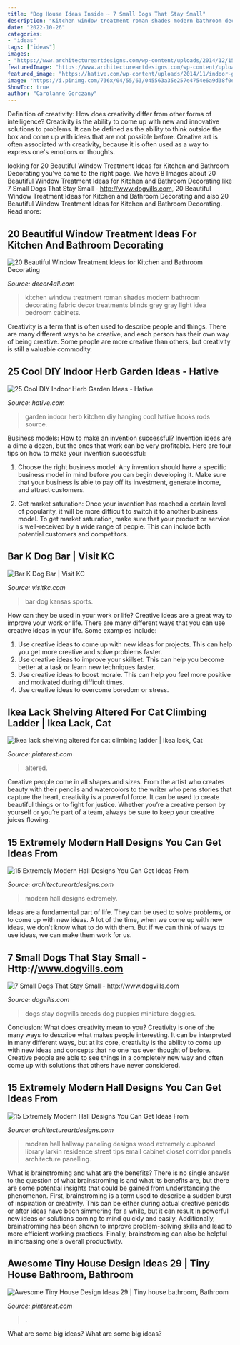 ```yaml
---
title: "Dog House Ideas Inside ~ 7 Small Dogs That Stay Small"
description: "Kitchen window treatment roman shades modern bathroom decorating fabric decor treatments blinds grey gray light idea bedroom cabinets"
date: "2022-10-26"
categories:
- "ideas"
tags: ["ideas"]
images:
- "https://www.architectureartdesigns.com/wp-content/uploads/2014/12/15-Extremely-Modern-Hall-Designs-You-Can-Get-Ideas-From-8-630x840.jpg"
featuredImage: "https://www.architectureartdesigns.com/wp-content/uploads/2014/12/15-Extremely-Modern-Hall-Designs-You-Can-Get-Ideas-From-5-630x840.jpg"
featured_image: "https://hative.com/wp-content/uploads/2014/11/indoor-garden/2-hanging-kitchen-garden.jpg"
image: "https://i.pinimg.com/736x/04/55/63/045563a35e257e4754e6a9d38f0ec778.jpg"
ShowToc: true
author: "Carolanne Gorczany"
---
```



Definition of creativity: How does creativity differ from other forms of intelligence?
Creativity is the ability to come up with new and innovative solutions to problems. It can be defined as the ability to think outside the box and come up with ideas that are not possible before. Creative art is often associated with creativity, because it is often used as a way to express one's emotions or thoughts.

	

		
looking for 20 Beautiful Window Treatment Ideas for Kitchen and Bathroom Decorating you've came to the right page. We have 8 Images about 20 Beautiful Window Treatment Ideas for Kitchen and Bathroom Decorating like 7 Small Dogs That Stay Small - http://www.dogvills.com, 20 Beautiful Window Treatment Ideas for Kitchen and Bathroom Decorating and also 20 Beautiful Window Treatment Ideas for Kitchen and Bathroom Decorating. Read more:
		
    
## 20 Beautiful Window Treatment Ideas For Kitchen And Bathroom Decorating

<img loading=lazy src="http://www.decor4all.com/wp-content/uploads/2015/07/modern-kitchen-decor-roman-shades-window-treatment-ideas-7.jpg" onerror="this.onerror=null;this.src='https://tse3.mm.bing.net/th?id=OIP.Vw0JFy0Sa__ciFjNRouHyQAAAA&amp;pid=15.1';" alt="20 Beautiful Window Treatment Ideas for Kitchen and Bathroom Decorating">

_Source: decor4all.com_

>kitchen window treatment roman shades modern bathroom decorating fabric decor treatments blinds grey gray light idea bedroom cabinets. 

	

Creativity is a term that is often used to describe people and things. There are many different ways to be creative, and each person has their own way of being creative. Some people are more creative than others, but creativity is still a valuable commodity.

    
## 25 Cool DIY Indoor Herb Garden Ideas - Hative

<img loading=lazy src="https://hative.com/wp-content/uploads/2014/11/indoor-garden/2-hanging-kitchen-garden.jpg" onerror="this.onerror=null;this.src='https://tse1.mm.bing.net/th?id=OIP.jrCYtoPuTKVTvYAgLoIyuQHaKF&amp;pid=15.1';" alt="25 Cool DIY Indoor Herb Garden Ideas - Hative">

_Source: hative.com_

>garden indoor herb kitchen diy hanging cool hative hooks rods source. 

	

Business models: How to make an invention successful?
Invention ideas are a dime a dozen, but the ones that work can be very profitable. Here are four tips on how to make your invention successful:
1. Choose the right business model: Any invention should have a specific business model in mind before you can begin developing it. Make sure that your business is able to pay off its investment, generate income, and attract customers.

2. Get market saturation: Once your invention has reached a certain level of popularity, it will be more difficult to switch it to another business model. To get market saturation, make sure that your product or service is well-received by a wide range of people. This can include both potential customers and competitors.


    
## Bar K Dog Bar | Visit KC

<img loading=lazy src="https://visitkcd8.s3.us-west-2.amazonaws.com/s3fs-public/styles/slider_850x400_/public/IMG_20180804_195559_6332DBA9-7FF4-4368-8C22AB50571E2BD6.jpg?itok=J7fDNbz1" onerror="this.onerror=null;this.src='https://tse3.mm.bing.net/th?id=OIP.UjdtcYBp7GnZQhbqbZ2TdAHaDf&amp;pid=15.1';" alt="Bar K Dog Bar | Visit KC">

_Source: visitkc.com_

>bar dog kansas sports. 

	

How can they be used in your work or life?
Creative ideas are a great way to improve your work or life. There are many different ways that you can use creative ideas in your life. Some examples include: 
1. Use creative ideas to come up with new ideas for projects. This can help you get more creative and solve problems faster. 
2. Use creative ideas to improve your skillset. This can help you become better at a task or learn new techniques faster. 
3. Use creative ideas to boost morale. This can help you feel more positive and motivated during difficult times. 
4. Use creative ideas to overcome boredom or stress.

    
## Ikea Lack Shelving Altered For Cat Climbing Ladder | Ikea Lack, Cat

<img loading=lazy src="https://i.pinimg.com/736x/ad/69/df/ad69df989eba5821b77c3392952e0992--shelving-cat-shelves.jpg" onerror="this.onerror=null;this.src='https://tse2.mm.bing.net/th?id=OIP.68vEy_RDqHrZ6a3VrfHtEQHaNK&amp;pid=15.1';" alt="Ikea lack shelving altered for cat climbing ladder | Ikea lack, Cat">

_Source: pinterest.com_

>altered. 

	

Creative people come in all shapes and sizes. From the artist who creates beauty with their pencils and watercolors to the writer who pens stories that capture the heart, creativity is a powerful force. It can be used to create beautiful things or to fight for justice. Whether you’re a creative person by yourself or you’re part of a team, always be sure to keep your creative juices flowing.

    
## 15 Extremely Modern Hall Designs You Can Get Ideas From

<img loading=lazy src="https://www.architectureartdesigns.com/wp-content/uploads/2014/12/15-Extremely-Modern-Hall-Designs-You-Can-Get-Ideas-From-8-630x840.jpg" onerror="this.onerror=null;this.src='https://tse2.mm.bing.net/th?id=OIP.9iXlkLq5TWwUtvHa7UCu2QHaJ4&amp;pid=15.1';" alt="15 Extremely Modern Hall Designs You Can Get Ideas From">

_Source: architectureartdesigns.com_

>modern hall designs extremely. 

	

Ideas are a fundamental part of life. They can be used to solve problems, or to come up with new ideas. A lot of the time, when we come up with new ideas, we don't know what to do with them. But if we can think of ways to use ideas, we can make them work for us.

    
## 7 Small Dogs That Stay Small - Http://www.dogvills.com

<img loading=lazy src="https://www.dogvills.com/wp-content/uploads/2016/01/small-dogs.jpg" onerror="this.onerror=null;this.src='https://tse2.mm.bing.net/th?id=OIP.3oJltQ1NP-l8m7bd9gc4bAHaKl&amp;pid=15.1';" alt="7 Small Dogs That Stay Small - http://www.dogvills.com">

_Source: dogvills.com_

>dogs stay dogvills breeds dog puppies miniature doggies. 

	

Conclusion: What does creativity mean to you?
Creativity is one of the many ways to describe what makes people interesting. It can be interpreted in many different ways, but at its core, creativity is the ability to come up with new ideas and concepts that no one has ever thought of before. Creative people are able to see things in a completely new way and often come up with solutions that others have never considered.

    
## 15 Extremely Modern Hall Designs You Can Get Ideas From

<img loading=lazy src="https://www.architectureartdesigns.com/wp-content/uploads/2014/12/15-Extremely-Modern-Hall-Designs-You-Can-Get-Ideas-From-5-630x840.jpg" onerror="this.onerror=null;this.src='https://tse2.mm.bing.net/th?id=OIP.fFNM-YtgYsI1_F9rtqUhIAHaJ4&amp;pid=15.1';" alt="15 Extremely Modern Hall Designs You Can Get Ideas From">

_Source: architectureartdesigns.com_

>modern hall hallway paneling designs wood extremely cupboard library larkin residence street tips email cabinet closet corridor panels architecture panelling. 

	

What is brainstroming and what are the benefits?
There is no single answer to the question of what brainstroming is and what its benefits are, but there are some potential insights that could be gained from understanding the phenomenon. First, brainstroming is a term used to describe a sudden burst of inspiration or creativity. This can be either during actual creative periods or after ideas have been simmering for a while, but it can result in powerful new ideas or solutions coming to mind quickly and easily. Additionally, brainstroming has been shown to improve problem-solving skills and lead to more efficient working practices. Finally, brainstroming can also be helpful in increasing one's overall productivity.

    
## Awesome Tiny House Design Ideas 29 | Tiny House Bathroom, Bathroom

<img loading=lazy src="https://i.pinimg.com/736x/04/55/63/045563a35e257e4754e6a9d38f0ec778.jpg" onerror="this.onerror=null;this.src='https://tse1.mm.bing.net/th?id=OIP.25VT1zcqJDysfAtMm2sw_wHaM5&amp;pid=15.1';" alt="Awesome Tiny House Design Ideas 29 | Tiny house bathroom, Bathroom">

_Source: pinterest.com_

>. 

	

What are some big ideas?
What are some big ideas?

